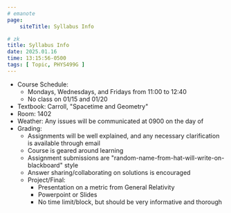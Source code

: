 ```yaml
---
# emanote
page:
    siteTitle: Syllabus Info

# zk
title: Syllabus Info
date: 2025.01.16
time: 13:15:56-0500
tags: [ Topic, PHYS499G ]
---
```


- Course Schedule:
    - Mondays, Wednesdays, and Fridays from 11:00 to 12:40
    - No class on 01/15 and 01/20
- Textbook: Carroll, "Spacetime and Geometry"
- Room: 1402
- Weather: Any issues will be communicated at 0900 on the day of
- Grading:
    - Assignments will be well explained, and any necessary clarification is available through email
    - Course is geared around learning
    - Assignment submissions are "random-name-from-hat-will-write-on-blackboard" style
    - Answer sharing/collaborating on solutions is encouraged
    - Project/Final:
        - Presentation on a metric from General Relativity
        - Powerpoint or Slides
        - No time limit/block, but should be very informative and thorough
